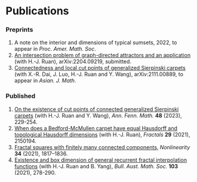 # Publications

### Preprints

1. A note on the interior and dimensions of typical sumsets, 2022, to appear in *Proc. Amer. Math. Soc*.
2. [An intersection problem of graph-directed attractors and an application](https://arxiv.org/abs/2204.09219) (with H.-J. Ruan), arXiv:2204.09219, submitted.
3. [Connectedness and local cut points of generalized Sierpinski carpets](https://arxiv.org/abs/2111.00889) (with X.-R. Dai, J. Luo, H.-J. Ruan and Y. Wang), arXiv:2111.00889, to appear in *Asian. J. Math*.

### Published

1. [On the existence of cut points of connected generalized Sierpinski carpets](https://arxiv.org/abs/2204.07706) (with H.-J. Ruan and Y. Wang), *Ann. Fenn. Math.* **48** (2023), 229-254.
2. [When does a Bedford-McMullen carpet have equal Hausdorff and topological Hausdorff dimensions](https://www.worldscientific.com/doi/abs/10.1142/S0218348X21501942) (with H.-J. Ruan), *Fractals* **29** (2021), 2150194.
3. [Fractal squares with finitely many connected components](https://iopscience.iop.org/article/10.1088/1361-6544/abd611), *Nonlinearity* **34** (2021), 1817–1836. 
4. [Existence and box dimension of general recurrent fractal interpolation functions](https://www.cambridge.org/core/journals/bulletin-of-the-australian-mathematical-society/article/existence-and-box-dimension-of-general-recurrent-fractal-interpolation-functions/E633ED6FEA5AFC0730C1BFC79B653986) (with H.-J. Ruan and B. Yang), *Bull. Aust. Math. Soc.* **103** (2021), 278-290.
